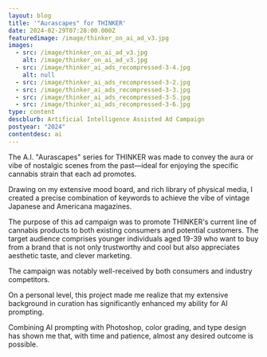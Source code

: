 ```yaml
---
layout: blog
title: '"Aurascapes" for THINKER'
date: 2024-02-29T07:28:00.000Z
featuredimage: /image/thinker_on_ai_ad_v3.jpg
images:
  - src: /image/thinker_on_ai_ad_v3.jpg
    alt: /image/thinker_on_ai_ad_v3.jpg
  - src: /image/thinker_ai_ads_recompressed-3-4.jpg
    alt: null
  - src: /image/thinker_ai_ads_recompressed-3-2.jpg
  - src: /image/thinker_ai_ads_recompressed-3-3.jpg
  - src: /image/thinker_ai_ads_recompressed-3-5.jpg
  - src: /image/thinker_ai_ads_recompressed-3-6.jpg
type: content
descblurb: Artificial Intelligence Assisted Ad Campaign
postyear: "2024"
contentdesc: ai
---
```

The A.I. "Aurascapes" series for THINKER was made to convey the aura or vibe of nostalgic scenes from the past—ideal for enjoying the specific cannabis strain that each ad promotes. 

Drawing on my extensive mood board, and rich library of physical media, I created a precise combination of keywords to achieve the vibe of vintage Japanese and Americana magazines.





The purpose of this ad campaign was to promote THINKER's current line of cannabis products to both existing consumers and potential customers. The target audience comprises younger individuals aged 19-39 who want to buy from a brand that is not only trustworthy and cool but also appreciates aesthetic taste, and clever marketing.





The campaign was notably well-received by both consumers and industry competitors.



On a personal level, this project made me realize that my extensive background in curation has significantly enhanced my ability for AI prompting.

Combining AI prompting with Photoshop, color grading, and type design has shown me that, with time and patience, almost any desired outcome is possible.
